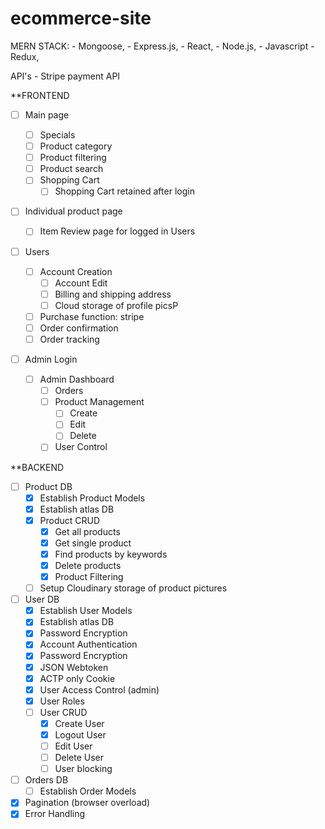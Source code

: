 # ecommerce-site

MERN STACK: - Mongoose, - Express.js, - React, - Node.js, - Javascript - Redux,

API's - Stripe payment API

\*\*FRONTEND

- [ ] Main page

  - [ ] Specials
  - [ ] Product category
  - [ ] Product filtering
  - [ ] Product search
  - [ ] Shopping Cart
    - [ ] Shopping Cart retained after login

- [ ] Individual product page

  - [ ] Item Review page for logged in Users

- [ ] Users
  - [ ] Account Creation
    - [ ] Account Edit
    - [ ] Billing and shipping address
    - [ ] Cloud storage of profile picsP
  - [ ] Purchase function: stripe
  - [ ] Order confirmation
  - [ ] Order tracking
- [ ] Admin Login
  - [ ] Admin Dashboard
    - [ ] Orders
    - [ ] Product Management
      - [ ] Create
      - [ ] Edit
      - [ ] Delete
    - [ ] User Control

\*\*BACKEND

- [ ] Product DB
  - [x] Establish Product Models
  - [x] Establish atlas DB
  - [x] Product CRUD
    - [x] Get all products
    - [x] Get single product
    - [x] Find products by keywords
    - [x] Delete products
    - [x] Product Filtering
  - [ ] Setup Cloudinary storage of product pictures

- [ ] User DB
  - [x] Establish User Models
  - [x] Establish atlas DB
  - [x] Password Encryption    
  - [x] Account Authentication
  - [x] Password Encryption
  - [x] JSON Webtoken
  - [x] ACTP only Cookie
  - [x] User Access Control (admin)
  - [x] User Roles
  - [ ] User CRUD
    - [x] Create User
    - [x] Logout User
    - [ ] Edit User
    - [ ] Delete User
    - [ ] User blocking

- [ ] Orders DB
  - [ ] Establish Order Models

- [x] Pagination (browser overload)
- [x] Error Handling

